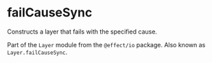 # failCauseSync

Constructs a layer that fails with the specified cause.

Part of the `Layer` module from the `@effect/io` package. Also known as `Layer.failCauseSync`.
